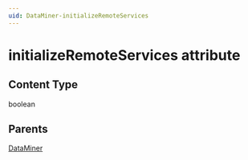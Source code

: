 ```yaml
---
uid: DataMiner-initializeRemoteServices
---
```


# initializeRemoteServices attribute

## Content Type

boolean

## Parents

[DataMiner](xref:DataMiner)
